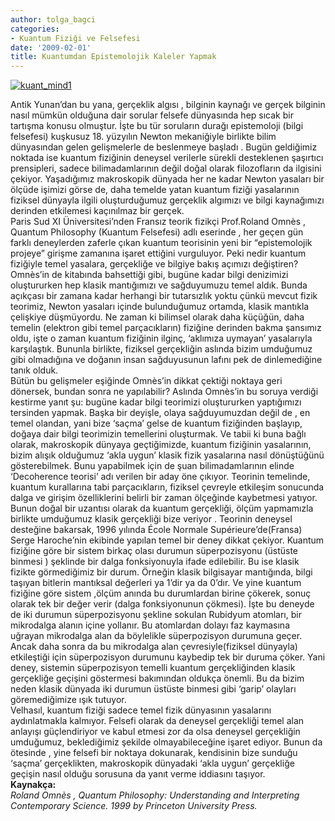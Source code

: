 ```yaml
---
author: tolga_bagci
categories:
- Kuantum Fiziği ve Felsefesi
date: '2009-02-01'
title: Kuantumdan Epistemolojik Kaleler Yapmak
---
```


[![](http://46.137.161.244/wp-content/uploads/2009/01/kuant_mind1.jpg "kuant_mind1")](http://46.137.161.244/wp-content/uploads/2009/01/kuant_mind1.jpg)

Antik Yunan’dan bu yana, gerçeklik algısı , bilginin kaynağı ve gerçek bilginin nasıl mümkün olduğuna dair sorular felsefe dünyasında hep sıcak bir tartışma konusu olmuştur. İşte bu tür soruların durağı epistemoloji (bilgi felsefesi) kuşkusuz 18. yüzyılın Newton mekaniğiyle birlikte bilim dünyasından gelen gelişmelerle de beslenmeye başladı . Bugün geldiğimiz noktada ise kuantum fiziğinin deneysel verilerle sürekli desteklenen şaşırtıcı prensipleri, sadece bilimadamlarının değil doğal olarak filozofların da ilgisini çekiyor. Yaşadığımız makroskopik dünyada her ne kadar Newton yasaları bir ölçüde işimizi görse de, daha temelde yatan kuantum fiziği yasalarının fiziksel dünyayla ilgili oluşturduğumuz gerçeklik algımızı ve bilgi kaynağımızı derinden etkilemesi kaçınılmaz bir gerçek.  
Paris Sud XI Üniversitesi’nden Fransız teorik fizikçi Prof.Roland Omnès , Quantum Philosophy (Kuantum Felsefesi) adlı eserinde , her geçen gün farklı deneylerden zaferle çıkan kuantum teorisinin yeni bir “epistemolojik projeye” girişme zamanına işaret ettiğini vurguluyor. Peki nedir kuantum fiziğiyle temel yasalara, gerçekliğe ve bilgiye bakış açımızı değiştiren? Omnès’in de kitabında bahsettiği gibi, bugüne kadar bilgi denizimizi oluştururken hep klasik mantığımızı ve sağduyumuzu temel aldık. Bunda açıkçası bir zamana kadar herhangi bir tutarsızlık yoktu çünkü mevcut fizik teorimiz, Newton yasaları içinde bulunduğumuz ortamda, klasik mantıkla çelişkiye düşmüyordu. Ne zaman ki bilimsel olarak daha küçüğün, daha temelin (elektron gibi temel parçacıkların) fiziğine derinden bakma şansımız oldu, işte o zaman kuantum fiziğinin ilginç, ‘aklımıza uymayan’ yasalarıyla karşılaştık. Bununla birlikte, fiziksel gerçekliğin aslında bizim umduğumuz gibi olmadığına ve doğanın insan sağduyusunun lafını pek de dinlemediğine tanık olduk.  
Bütün bu gelişmeler eşiğinde Omnès’in dikkat çektiği noktaya geri dönersek, bundan sonra ne yapılabilir? Aslında Omnès’in bu soruya verdiği kestirme yanıt şu: bugüne kadar bilgi teorimizi oluştururken yaptığımızı tersinden yapmak. Başka bir deyişle, olaya sağduyumuzdan değil de , en temel olandan, yani bize ‘saçma’ gelse de kuantum fiziğinden başlayıp, doğaya dair bilgi teorimizin temellerini oluşturmak. Ve tabii ki buna bağlı olarak, makroskopik dünyaya geçtiğimizde, kuantum fiziğinin yasalarının, bizim alışık olduğumuz ‘akla uygun’ klasik fizik yasalarına nasıl dönüştüğünü gösterebilmek. Bunu yapabilmek için de şuan bilimadamlarının elinde ‘Decoherence teorisi’ adı verilen bir aday öne çıkıyor. Teorinin temelinde, kuantum kurallarına tabi parçacıkların, fiziksel çevreyle etkileşim sonucunda dalga ve girişim özelliklerini belirli bir zaman ölçeğinde kaybetmesi yatıyor. Bunun doğal bir uzantısı olarak da kuantum gerçekliği, ölçüm yapmamızla birlikte umduğumuz klasik gerçekliği bize veriyor . Teorinin deneysel desteğine bakarsak, 1996 yılında École Normale Supérieure’de(Fransa) Serge Haroche’nin ekibinde yapılan temel bir deney dikkat çekiyor. Kuantum fiziğine göre bir sistem birkaç olası durumun süperpozisyonu (üstüste binmesi ) şeklinde bir dalga fonksiyonuyla ifade edilebilir. Bu ise klasik fizikte görmediğimiz bir durum. Örneğin klasik bilgisayar mantığında, bilgi taşıyan bitlerin mantıksal değerleri ya 1’dir ya da 0’dır. Ve yine kuantum fiziğine göre sistem ,ölçüm anında bu durumlardan birine çökerek, sonuç olarak tek bir değer verir (dalga fonksiyonunun çökmesi). İşte bu deneyde de iki durumun süperpozisyonu şekline sokulan Rubidyum atomları, bir mikrodalga alanın içine yollanır. Bu atomlardan dolayı faz kaymasına uğrayan mikrodalga alan da böylelikle süperpozisyon durumuna geçer. Ancak daha sonra da bu mikrodalga alan çevresiyle(fiziksel dünyayla) etkileştiği için süperpozisyon durumunu kaybedip tek bir duruma çöker. Yani deney, sistemin süperpozisyon temelli kuantum gerçekliğinden klasik gerçekliğe geçişini göstermesi bakımından oldukça önemli. Bu da bizim neden klasik dünyada iki durumun üstüste binmesi gibi ‘garip’ olayları göremediğimize ışık tutuyor.  
Velhasıl, kuantum fiziği sadece temel fizik dünyasının yasalarını aydınlatmakla kalmıyor. Felsefi olarak da deneysel gerçekliği temel alan anlayışı güçlendiriyor ve kabul etmesi zor da olsa deneysel gerçekliğin umduğumuz, beklediğimiz şekilde olmayabileceğine işaret ediyor. Bunun da ötesinde , yine felsefi bir noktaya dokunarak, kendisinin bize sunduğu ‘saçma’ gerçeklikten, makroskopik dünyadaki ‘akla uygun’ gerçekliğe geçişin nasıl olduğu sorusuna da yanıt verme iddiasını taşıyor.  
**Kaynakça:**  
*Roland Omnès , Quantum Philosophy: Understanding and Interpreting Contemporary Science. 1999 by Princeton University Press.*